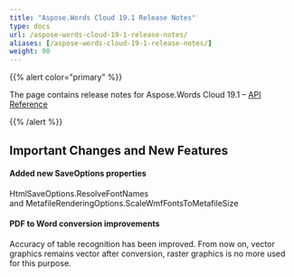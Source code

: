 ```yaml
---
title: "Aspose.Words Cloud 19.1 Release Notes"
type: docs
url: /aspose-words-cloud-19-1-release-notes/
aliases: [/aspose-words-cloud-19-1-release-notes/]
weight: 90
---
```


{{% alert color="primary" %}} 

The page contains release notes for Aspose.Words Cloud 19.1 – [API Reference](https://apireference.aspose.cloud/words/)

{{% /alert %}} 

## Important Changes and New Features

#### Added new SaveOptions properties

HtmlSaveOptions.ResolveFontNames and MetafileRenderingOptions.ScaleWmfFontsToMetafileSize

#### PDF to Word conversion improvements

Accuracy of table recognition has been improved. From now on, vector graphics remains vector after conversion, raster graphics is no more used for this purpose.
